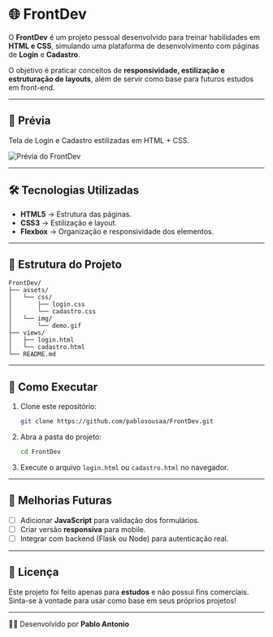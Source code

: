 # 🌐 FrontDev

O **FrontDev** é um projeto pessoal desenvolvido para treinar habilidades em **HTML e CSS**, simulando uma plataforma de desenvolvimento com páginas de **Login** e **Cadastro**.

O objetivo é praticar conceitos de **responsividade, estilização e estruturação de layouts**, além de servir como base para futuros estudos em front-end.

---

## 📸 Prévia

Tela de Login e Cadastro estilizadas em HTML + CSS.

![Prévia do FrontDev](./assets/img/demo.gif)

---

## 🛠️ Tecnologias Utilizadas

* **HTML5** → Estrutura das páginas.
* **CSS3** → Estilização e layout.
* **Flexbox** → Organização e responsividade dos elementos.

---

## 📂 Estrutura do Projeto

```
FrontDev/
├── assets/
│   └── css/
│       ├── login.css
│       └── cadastro.css
│   └── img/
│       └── demo.gif
├── views/
│   ├── login.html
│   └── cadastro.html
└── README.md
```

---

## 🚀 Como Executar

1. Clone este repositório:

   ```bash
   git clone https://github.com/pablosousaa/FrontDev.git
   ```
2. Abra a pasta do projeto:

   ```bash
   cd FrontDev
   ```
3. Execute o arquivo `login.html` ou `cadastro.html` no navegador.

---

## 📌 Melhorias Futuras

* [ ] Adicionar **JavaScript** para validação dos formulários.
* [ ] Criar versão **responsiva** para mobile.
* [ ] Integrar com backend (Flask ou Node) para autenticação real.

---

## 📄 Licença

Este projeto foi feito apenas para **estudos** e não possui fins comerciais.
Sinta-se à vontade para usar como base em seus próprios projetos!

---

👨‍💻 Desenvolvido por **Pablo Antonio**
